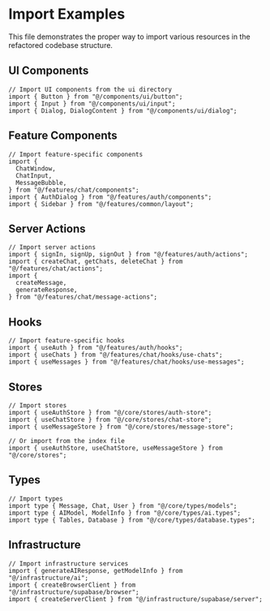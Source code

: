 # Import Examples

This file demonstrates the proper way to import various resources in the refactored codebase structure.

## UI Components

```tsx
// Import UI components from the ui directory
import { Button } from "@/components/ui/button";
import { Input } from "@/components/ui/input";
import { Dialog, DialogContent } from "@/components/ui/dialog";
```

## Feature Components

```tsx
// Import feature-specific components
import {
  ChatWindow,
  ChatInput,
  MessageBubble,
} from "@/features/chat/components";
import { AuthDialog } from "@/features/auth/components";
import { Sidebar } from "@/features/common/layout";
```

## Server Actions

```tsx
// Import server actions
import { signIn, signUp, signOut } from "@/features/auth/actions";
import { createChat, getChats, deleteChat } from "@/features/chat/actions";
import {
  createMessage,
  generateResponse,
} from "@/features/chat/message-actions";
```

## Hooks

```tsx
// Import feature-specific hooks
import { useAuth } from "@/features/auth/hooks";
import { useChats } from "@/features/chat/hooks/use-chats";
import { useMessages } from "@/features/chat/hooks/use-messages";
```

## Stores

```tsx
// Import stores
import { useAuthStore } from "@/core/stores/auth-store";
import { useChatStore } from "@/core/stores/chat-store";
import { useMessageStore } from "@/core/stores/message-store";

// Or import from the index file
import { useAuthStore, useChatStore, useMessageStore } from "@/core/stores";
```

## Types

```tsx
// Import types
import type { Message, Chat, User } from "@/core/types/models";
import type { AIModel, ModelInfo } from "@/core/types/ai.types";
import type { Tables, Database } from "@/core/types/database.types";
```

## Infrastructure

```tsx
// Import infrastructure services
import { generateAIResponse, getModelInfo } from "@/infrastructure/ai";
import { createBrowserClient } from "@/infrastructure/supabase/browser";
import { createServerClient } from "@/infrastructure/supabase/server";
```
